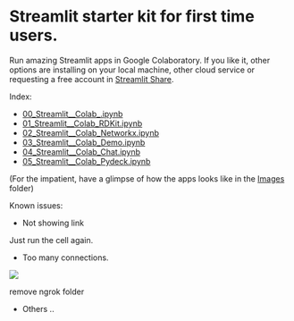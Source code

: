 # Streamlit starter kit for first time users. 
Run amazing Streamlit apps in Google Colaboratory. 
If you like it, other options are installing on your local machine, other cloud service or requesting a free account in [Streamlit Share](https://www.streamlit.io/sharing).


Index:
- [00_Streamlit__Colab_.ipynb](https://github.com/napoles-uach/streamlit_apps/blob/main/Streamlit_Colab/00_Streamlit__Colab_.ipynb)
- [01_Streamlit__Colab_RDKit.ipynb](https://github.com/napoles-uach/streamlit_apps/blob/check_colab/Streamlit_Colab/01_Streamlit__Colab_RDKit.ipynb)
- [02_Streamlit__Colab_Networkx.ipynb](https://github.com/napoles-uach/streamlit_apps/blob/main/Streamlit_Colab/02_Streamlit__Colab_Networkx.ipynb)
- [03_Streamlit__Colab_Demo.ipynb](https://github.com/napoles-uach/streamlit_apps/blob/main/Streamlit_Colab/02_Streamlit__Colab_Demo.ipynb)
- [04_Streamlit__Colab_Chat.ipynb](https://github.com/napoles-uach/streamlit_apps/blob/main/Streamlit_Colab/02_Streamlit__Colab_Chat.ipynb)
- [05_Streamlit__Colab_Pydeck.ipynb](https://github.com/napoles-uach/streamlit_apps/blob/main/Streamlit_Colab/05_Streamlit__Colab_Pydeck.ipynb)

(For the impatient, have a glimpse of how the apps looks like in the [Images](https://github.com/napoles-uach/streamlit_apps/tree/main/Streamlit_Colab/Images) folder)


Known issues:
- Not showing link

Just run the cell again.
- Too many connections.

![](https://github.com/napoles-uach/streamlit_apps/blob/main/Streamlit_Colab/Images/TooMany.png)

remove ngrok folder

- Others ..

